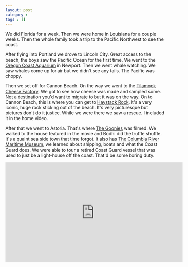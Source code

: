 ```yaml
---
layout: post
category :  
tags : []
---
```


We did Florida for a week.  Then we were home in Louisiana for a couple weeks.  Then the whole family
took a trip to the Pacific Northwest to see the coast.

After flying into Portland we drove to Lincoln City.  Great access to the beach, the boys saw the Pacific 
Ocean for the first time.  We went to the [Oregon Coast Aquarium](http://aquarium.org/) in Newport.  Then 
we went whale watching.  We saw whales come up for air but we didn't see any tails.  The Pacific was choppy.

Then we set off for Cannon Beach.  On the way we went to the [Tilamook Cheese Factory](https://www.tillamook.com/).  We 
got to see how cheese was made and sampled some.  Not a destination you'd want to migrate to but it was on the way.  On to
Cannon Beach, this is where you can get to [Haystack Rock](https://en.wikipedia.org/wiki/Haystack_Rock).  It's a very iconic, huge rock
sticking out of the beach.  It's very picturesque but pictures don't do it justice.  While we were there we 
saw a rescue.  I included it in the home video.

After that we went to Astoria.  That's where [The Goonies](http://www.imdb.com/title/tt0089218/) was 
filmed.  We walked to the house featured in the movie and Bodhi did the truffle shuffle.  It's a 
quaint sea side town that time forgot.  It also has [The Columbia River Maritime Museum](http://www.crmm.org/), we 
learned about shipping, boats and what the Coast Guard does.  We were able to tour a retired Coast Guard vessel
that was used to just be a light-house off the coast.  That'd be some boring duty.

<iframe width="560" height="315" src="https://www.youtube.com/embed/y1OfJDxU9FE" frameborder="0" allowfullscreen></iframe>
